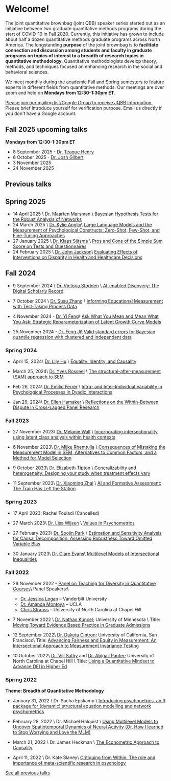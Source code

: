 # Welcome!

<p>The joint quantitative brownbag (joint QBB) speaker series
started out as an initiative between two graduate quantitative methods programs
during the start of COVID-19 in Fall 2020. Currently, this initiative has grown
to include about half a dozen quantitative methods graduate programs across
North America. The longstanding <b>purpose</b> of the joint brownbag is to <b>facilitate
connection and discussion among students and faculty in graduate programs on
topics of interest to a breadth of research topics in quantitative methodology</b>.
Quantitative methodologists develop theory, methods, and techniques focused on
enhancing research in the social and behavioral sciences.</p>

<p>We meet monthly during the academic Fall and Spring
semesters to feature experts in different fields from quantitative methods. Our
meetings are over zoom and held on <b>Mondays from 12:30-1:30pm ET</b>.</p>

<p><a href="https://groups.google.com/g/jqbb">Please join our mailing list/Google Group to receive JQBB information.</a> Please brief introduce yourself for verification purpose. Email us directly if you don't have a Google account.</p>


## Fall 2025 upcoming talks

<b>Mondays from 12:30-1:30pm ET</b>

- 8 September 2025 - [Dr. Teague Henry](https://datascience.virginia.edu/people/teague-henry)
- 6 October 2025 - [Dr. Josh Gilbert](https://datascience.meei.harvard.edu/teams/josh-gilbert/)
- 3 November 2025
- 24 November 2025

<!--
<ul>
  {% for post in site.posts %}
    <li>
      <a href="{{ post.url }}">{{ post.title }}</a>
    </li>
  {% endfor %}
</ul>

-->

## Previous talks
## Spring 2025

- 14 April 2025 \\
[Dr. Maarten Marsman](https://maartenmarsman.com/) \\
[Bayesian Hypothesis Tests for the Robust Analysis of Networks](pages/marsman.html)
- 24 March 2025 \\
[Dr. Kylie Anglin](https://education.uconn.edu/person/kylie-anglin/)\\
[Large Language Models and the Measurement of Psychological Constructs: Zero-Shot, Few-Shot, and Fine-Tuning Approaches](pages/anglin.html)
- 27 January 2025 \\
[Dr. Klaas Sijtsma](https://www.tilburguniversity.edu/about/history-and-academic-heritage/klaas-sijtsma) \\
[Pros and Cons of the Simple Sum Score on Tests and Questionnaires](pages/sijtsma.html)
- 24 February 2025 \\
[Dr. John Jackson](https://publichealth.jhu.edu/faculty/3410/john-w-jackson)\\
[Evaluating Effects of Interventions on Disparity in Health and Healthcare Decisions](pages/jackson.html)

## Fall 2024 
- 9 September 2024 \\
[Dr. Victoria Stodden](https://www.stodden.net/) \\
[AI-enabled Discovery: The Digital Scholarly Record](pages/stodden.html)

- 7 October 2024 \\
[Dr. Susu Zhang](https://psychology.illinois.edu/directory/profile/szhan105) \\
[Informing Educational Measurement with Test-Taking Process Data](pages/szhang.html)

- 4 November 2024 - [Dr. Yi Feng](https://psych.ucla.edu/faculty-page/yifeng/)\\
[Ask What You Mean and Mean What You Ask: Strategic Reparameterization of Latent Growth Curve Models](pages/yifeng.html)

- 25 November 2024 - [Dr. Feng Ji](https://discover.research.utoronto.ca/49686-feng-ji)\\
[Valid standard errors for Bayesian quantile regression with clustered and independent data](pages/fji.html)

### Spring 2024
- April 15, 2024\\
[Dr. Lily Hu](https://philosophy.yale.edu/people/lily-hu) \\
[Equality, Identity, and Causality](pages/hu.html)

- March 25, 2024\\
[Dr. Yves Rosseel](https://users.ugent.be/~yrosseel/) \\
[The structural-after-measurement (SAM) approach to SEM](pages/rosseel.html)

- Feb 26, 2024\\
[Dr. Emilio Ferrer](https://psychology.ucdavis.edu/people/eferrer) \\
[ Intra- and Inter-Individual Variability in Psychological Processes in Dyadic Interactions](pages/ferrer.html)

- Jan 29, 2024\\
[Dr. Ellen Hamaker](https://www.uu.nl/staff/ELHamaker) \\
[Reflections on the Within-Between Dispute in Cross-Lagged Panel Research](pages/hamaker.html)


### Fall 2023
- 27 November 2023\\
[Dr. Melanie Wall](https://www.publichealth.columbia.edu/profile/melanie-wall-phd) \\
[Incorporating intersectionality using latent class analysis within health contexts](pages/wall.html)

- 6 November 2023\\
[Dr. Mijke Rhemtulla](https://psychology.ucdavis.edu/people/mijke) \\
[Consequences of Mistaking the Measurement Model in SEM, Alternatives to Common Factors, and a Method for Model Selection](pages/rhemtulla.html)

- 9 October 2023\\
[Dr. Elizabeth Tipton](https://www.bethtipton.com/) \\
[Generalizability and heterogeneity: Designing your study when treatment effects vary](pages/tipton.html)

- 11 September 2023\\
[Dr. Xiaoming Zhai](https://people.coe.uga.edu/xiaoming-zhai/) \\
[AI and Formative Assessment: The Train Has Left the Station](pages/zhai.html)


### Spring 2023

- 17 April 2023: Rachel Fouladi (Cancelled)

- 27 March 2023\\
[Dr. Lisa Wijsen](https://www.uva.nl/en/profile/w/i/l.d.wijsen/l.d.wijsen.html?cb) \\
[Values in Psychometrics](pages/wijsen.html)

- 27 February 2023\\
[Dr. Soojin Park](https://profiles.ucr.edu/app/home/profile/soojinp) \\
[Estimation and Sensitivity Analysis for Causal Decomposition: Assessing Robustness Toward Omitted Variable Bias](/pages/spark.html)

- 30 January 2023\\
[Dr. Clare Evans](https://www.clarerevans.com/)\\
[Multilevel Models of Intersectional Inequalities](/pages/evans.html)


### Fall 2022

- 28 November 2022 - [Panel on Teaching for Diversity in Quantitative Courses](/pages/paneltd.html)\\
Panel Speakers:\\
  - [Dr. Jessica Logan](https://www.jarlogan.com/) – Vanderbilt University
  - [Dr. Amanda Montoya](https://www.psych.ucla.edu/faculty-page/akmontoya/) – UCLA
  - [Chris Strauss](https://twitter.com/ChrisLLStrauss) – University of North Carolina at Chapel Hill


- 7 November 2022  \\
[Dr. Nathan Kuncel](https://cla.umn.edu/about/directory/profile/kunce001); University of Minnesota \\
Title: [Moving Toward Evidence Based Practice in Graduate Admissions](/pages/kuncel.html)

- 12 September 2022\\
[Dr. Dakota Cintron](https://profiles.ucsf.edu/dakota.cintron); University of California, San Francisco\\
Title: [Advancing Fairness and Equity in Measurement: An Intersectional Approach to Measurement Invariance Testing](/pages/cintron.html)


- 10 October 2022\\
[Dr. Viji Sathy](https://sites.google.com/view/vijisathy/home?authuser=0) and [Dr. Abigail Panter](https://college.unc.edu/contactus/panter/); University of North Carolina at Chapel Hill \\
Title: [Using a Quantitative Mindset to Advance DEI in Higher Ed](/pages/sathy.html)

### Spring 2022
<b>Theme: Breadth of Quantitative Methodology</b>

- January 31, 2022 \\
Dr. Sacha Epskamp \\
[Introducing psychonetrics, an R package for (dynamic) structural equation modelling and network psychometrics](/pages/epskamo.html)

- February 28, 2022 \\
Dr. Michael Halquist \\
[Using Multilevel Models to Uncover Spatiotemporal Dynamics of Neural Activity (Or, How I learned to Stop Worrying and Love the MLM)](/pages/halquist.html)

- March 21, 2022 \\
Dr. James Heckman \\
[The Econometric Approach to Causality](/pages/heckman.html)

- April 11, 2022 \\
Dr. Kate Slaney\\
[Critiquing from Within: The role and importance of meta-scientific research in psychology](/pages/slaney.html)

[See all previous talks](/pages/all.html)

